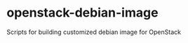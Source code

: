 openstack-debian-image
======================

Scripts for building customized debian image for OpenStack
